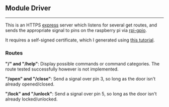 ## Module Driver

___

This is an HTTPS [express](https://www.npmjs.com/package/express) server which listens for several get routes, and sends the appropriate signal to pins on the raspberry pi via [rpi-gpio](https://www.npmjs.com/package/rpi-gpio).

It requires a self-signed certificate, which I generated using [this tutorial](https://stackoverflow.com/questions/10175812/how-to-create-a-self-signed-certificate-with-openssl).

### Routes

**"/" and "/help"**: Display possible commands or command categories. The route tested successfully however is not implemented.

**"/open" and "/close"**: Send a signal over pin 3, so long as the door isn't already opened/closed.

**"/lock" and "/unlock"**: Send a signal over pin 5, so long as the door isn't already locked/unlocked.
